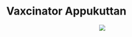 
# Vaxcinator Appukuttan
<div align="center">
  <img src="https://lh3.googleusercontent.com/-LddhbQWZqn4/AAAAAAAAAAI/AAAAAAAAABs/_80KmWRUHjI/photo.jpg" >
  
 </div>


